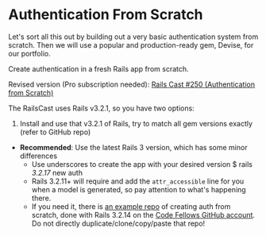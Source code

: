 # Authentication From Scratch

Let's sort all this out by building out a very basic authentication system from scratch.  Then we will use a popular and production-ready gem, Devise, for our portfolio.

Create authentication in a fresh Rails app from scratch.

Revised version (Pro subscription needed): [Rails Cast #250 (Authentication from Scratch)](http://railscasts.com/episodes/250-authentication-from-scratch-revised?view=asciicast)

The RailsCast uses Rails v3.2.1, so you have two options:
1. Install and use that v3.2.1 of Rails, try to match all gem versions exactly (refer to GitHub repo)

- **Recommended**: Use the latest Rails 3 version, which has some minor differences
  - Use underscores to create the app with your desired version
        $ rails _3.2.17_ new auth
  - Rails 3.2.11+ will require and add the `attr_accessible` line for you when a model is generated, so pay attention to what's happening there.
  - If you need it, there is [an example repo](https://github.com/codefellows/auth) of creating auth from scratch, done with Rails 3.2.14 on the [Code Fellows GitHub account](https://github.com/codefellows). Do not directly duplicate/clone/copy/paste that repo!


